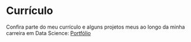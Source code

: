 # Currículo

Confira parte do meu currículo e alguns projetos meus ao longo da minha carreira em Data Science: [Portfólio](https://kaikybraga.github.io/kaiky_braga/)
